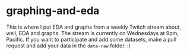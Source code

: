 
<!-- README.md is generated from README.Rmd. Please edit that file -->

# graphing-and-eda

This is where I put EDA and graphs from a weekly Twitch stream about,
well, EDA and graphs. The stream is currently on Wednesdays at 9pm,
Pacific. If you want to participate and add some datasets, make a pull
request and add your data in the `data-raw` folder. :)
